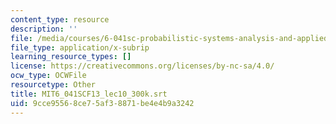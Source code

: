 ```yaml
---
content_type: resource
description: ''
file: /media/courses/6-041sc-probabilistic-systems-analysis-and-applied-probability-fall-2013/9cce95568ce75af38871be4e4b9a3242_MIT6_041SCF13_lec10_300k.vtt
file_type: application/x-subrip
learning_resource_types: []
license: https://creativecommons.org/licenses/by-nc-sa/4.0/
ocw_type: OCWFile
resourcetype: Other
title: MIT6_041SCF13_lec10_300k.srt
uid: 9cce9556-8ce7-5af3-8871-be4e4b9a3242
---
```

